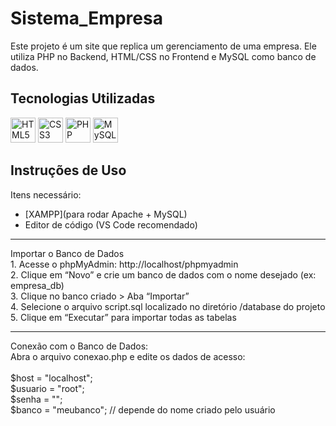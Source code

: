 # Sistema_Empresa

Este projeto é um site que replica um gerenciamento de uma empresa. Ele utiliza PHP no Backend, HTML/CSS no Frontend e MySQL como banco de dados.

## Tecnologias Utilizadas

<p align="left">
  <img src="https://cdn.jsdelivr.net/gh/devicons/devicon/icons/html5/html5-original.svg" alt="HTML5" width="40" height="40"/>
  <img src="https://cdn.jsdelivr.net/gh/devicons/devicon/icons/css3/css3-original.svg" alt="CSS3" width="40" height="40"/>
  <img src="https://cdn.jsdelivr.net/gh/devicons/devicon/icons/php/php-original.svg" alt="PHP" width="40" height="40"/>
  <img src="https://cdn.jsdelivr.net/gh/devicons/devicon/icons/mysql/mysql-original.svg" alt="MySQL" width="40" height="40"/>
</p>

## Instruções de Uso

Itens necessário:

- [XAMPP](para rodar Apache + MySQL)
- Editor de código (VS Code recomendado)

---

Importar o Banco de Dados<br>
	1.	Acesse o phpMyAdmin:
http://localhost/phpmyadmin<br>
	2.	Clique em “Novo” e crie um banco de dados com o nome desejado (ex: empresa_db)<br>
	3.	Clique no banco criado > Aba “Importar”<br>
	4.	Selecione o arquivo script.sql localizado no diretório /database do projeto<br>
	5.	Clique em “Executar” para importar todas as tabelas<br>

---

 Conexão com o Banco de Dados:<br>
 Abra o arquivo conexao.php e edite os dados de acesso:<br><br>
 $host = "localhost";<br>
$usuario = "root"; <br>
$senha = "";      
$banco = "meubanco"; // depende do nome criado pelo usuário<br>
